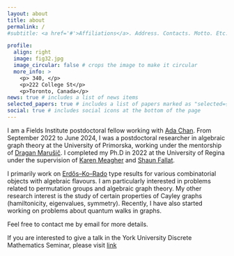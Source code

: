 ```yaml
---
layout: about
title: about
permalink: /
#subtitle: <a href='#'>Affiliations</a>. Address. Contacts. Motto. Etc.

profile:
  align: right
  image: fig32.jpg
  image_circular: false # crops the image to make it circular
  more_info: >
    <p> 340, </p>
    <p>222 College St</p>
    <p>Toronto, Canada</p>
news: true # includes a list of news items
selected_papers: true # includes a list of papers marked as "selected={true}"
social: true # includes social icons at the bottom of the page
---
```


I am a Fields Institute postdoctoral fellow working with [Ada Chan](https://www.yorku.ca/ssachan/). From September 2022 to June 2024, I was a postdoctoral researcher in algebraic graph theory at the University of Primorska, working under the mentorship of [Dragan Marušič](https://www.famnit.upr.si/sl/zaposleni-in-sodelavci/dragan.marusic/). I completed my Ph.D in 2022 at the University of Regina under the supervision of  [Karen Meagher](https://uregina.ca/~meagherk/) and [Shaun Fallat](https://uregina.ca/~sfallat/).

I primarily work on [Erdős–Ko–Rado](https://en.wikipedia.org/wiki/Erd%C5%91s%E2%80%93Ko%E2%80%93Rado_theorem) type results for various combinatorial objects with algebraic flavours. I am particularly interested in problems related to permutation groups and algebraic graph theory. My other research interest is the study of certain properties of Cayley graphs (hamiltonicity, eigenvalues, symmetry). Recently, I have also started working on problems about quantum walks in graphs. 

Feel free to contact me by email for more details.


If you are interested to give a talk in the York University Discrete Mathematics Seminar, please visit [link](https://sarobidyraz.com/YU-discrete-math/)

